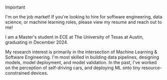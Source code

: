 > [!IMPORTANT]  
> I'm on the job market! If you're looking to hire for software engineering, data science, or machine learning roles, please view my resume and reach out to me! 

I am a Master's student in ECE at The University of Texas at Austin, graduating in December 2024. 

My research interest is primarily in the intersection of Machine Learning & Software Engineering. I'm most skilled in building data pipelines, designing models, model deployment, and model validation. In the past, I've worked on the perception of self-driving cars, and deploying ML onto tiny resource-constrained devices. 
